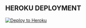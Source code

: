 ## HEROKU DEPLOYMENT

<a href="https://heroku.com/deploy?template=https://github.com/HeartKing88/Eval">
  <img src="https://img.shields.io/badge/Deploy_to_Heroku-00008B?style=for-the-badge&logo=heroku&logoColor=white" alt="Deploy to Heroku">
</a>
